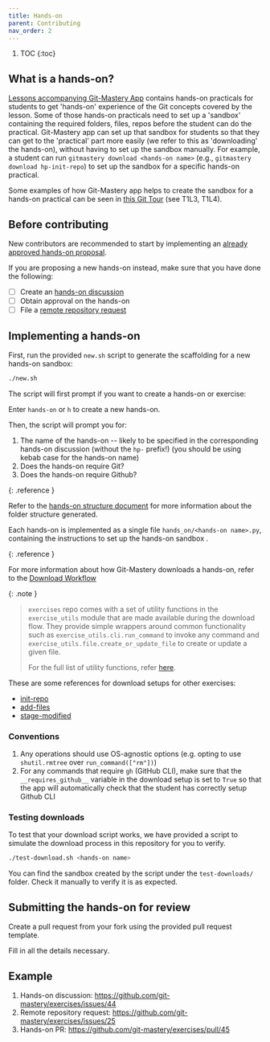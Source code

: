 ```yaml
---
title: Hands-on
parent: Contributing
nav_order: 2
---
```


1. TOC
{:toc}

## What is a hands-on?

[Lessons accompanying Git-Mastery App](https://nus-cs2103-ay2526s1.github.io/website/se-book-adapted/git-trail/index.html) contains hands-on practicals for students to get 'hands-on' experience of the Git concepts covered by the lesson. Some of those hands-on practicals need to set up a 'sandbox' containing the required folders, files, repos before the student can do the practical. Git-Mastery app can set up that sandbox for students so that they can get to the 'practical' part more easily (we refer to this as 'downloading' the hands-on), without having to set up the sandbox manually. For example, a student can run `gitmastery download <hands-on name>` (e.g., `gitmastery download hp-init-repo`) to set up the sandbox for a specific hands-on practical.

Some examples of how Git-Mastery app helps to create the sandbox for a hands-on practical can be seen in [this Git Tour](https://nus-cs2103-ay2526s1.github.io/website/book/gitAndGithub/trail/recordingFolderHistory/index.html) (see T1L3, T1L4).

## Before contributing

New contributors are recommended to start by implementing an [already approved hands-on proposal]((https://github.com/git-mastery/exercises/issues?q=is%3Aissue%20state%3Aopen%20label%3A%22hands-on%20discussion%22%20label%3A%22help%20wanted%22)).

If you are proposing a new hands-on instead, make sure that you have done the following:

- [ ] Create an [hands-on discussion](https://github.com/git-mastery/exercises/issues/new?template=hands_on_discussion.yaml)
- [ ] Obtain approval on the hands-on
- [ ] File a [remote repository request](https://github.com/git-mastery/exercises/issues/new?template=request_exercise_repository.yaml)

## Implementing a hands-on

First, run the provided `new.sh` script to generate the scaffolding for a new hands-on sandbox:

```bash
./new.sh
```

The script will first prompt if you want to create a hands-on or exercise:

Enter `hands-on` or `h` to create a new hands-on.

Then, the script will prompt you for:

1. The name of the hands-on -- likely to be specified in the corresponding hands-on discussion (without the `hp-` prefix!) (you should be using kebab case for the hands-on name)
2. Does the hands-on require Git?
3. Does the hands-on require Github?

{: .reference }

Refer to the [hands-on structure document](/developers/docs/architecture/hands-on-structure) for more information about the folder structure generated.


Each hands-on is implemented as a single file `hands_on/<hands-on name>.py`, containing the instructions to set up the hands-on sandbox .

{: .reference }

For more information about how Git-Mastery downloads a hands-on, refer to the [Download Workflow](/developers/docs/architecture/download-workflow)

{: .note }

> `exercises` repo comes with a set of utility functions in the `exercise_utils` module that are made available during the download flow. They provide simple wrappers around common functionality such as `exercise_utils.cli.run_command` to invoke any command and `exercise_utils.file.create_or_update_file` to create or update a given file.
>
> For the full list of utility functions, refer [here](/developers/docs/tooling/exercise-utils).

These are some references for download setups for other exercises:

- [init-repo](https://raw.githubusercontent.com/git-mastery/exercises/refs/heads/main/hands_on/init_repo.py)
- [add-files](https://raw.githubusercontent.com/git-mastery/exercises/refs/heads/main/hands_on/add_files.py)
- [stage-modified](https://raw.githubusercontent.com/git-mastery/exercises/refs/heads/main/hands_on/stage_modified.py)

### Conventions

1. Any operations should use OS-agnostic options (e.g. opting to use `shutil.rmtree` over `run_command(["rm"])`)
2. For any commands that require `gh` (GitHub CLI), make sure that the `__requires_github__` variable in the download setup is set to `True` so that the app will automatically check that the student has correctly setup Github CLI

### Testing downloads

To test that your download script works, we have provided a script to simulate the download process in this repository for you to verify.

```bash
./test-download.sh <hands-on name>
```

You can find the sandbox created by the script under the `test-downloads/` folder. Check it manually to verify it is as expected.

## Submitting the hands-on for review

Create a pull request from your fork using the provided pull request template.

Fill in all the details necessary.

## Example

1. Hands-on discussion: <https://github.com/git-mastery/exercises/issues/44>
2. Remote repository request: <https://github.com/git-mastery/exercises/issues/25>
3. Hands-on PR: <https://github.com/git-mastery/exercises/pull/45>


